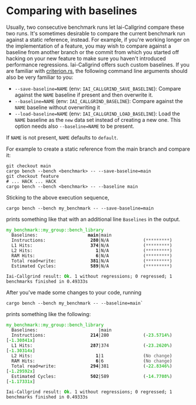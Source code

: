 <!-- markdownlint-disable MD041 MD033 -->
# Comparing with baselines

Usually, two consecutive benchmark runs let Iai-Callgrind compare these two
runs. It's sometimes desirable to compare the current benchmark run against a
static reference, instead. For example, if you're working longer on the
implementation of a feature, you may wish to compare against a baseline from
another branch or the commit from which you started off hacking on your new
feature to make sure you haven't introduced performance regressions.
Iai-Callgrind offers such custom baselines. If you are familiar with
[criterion.rs](https://bheisler.github.io/criterion.rs/book/user_guide/command_line_options.html#baselines),
the following command line arguments should also be very familiar to you:

- `--save-baseline=NAME` (env: `IAI_CALLGRIND_SAVE_BASELINE`): Compare against
  the `NAME` baseline if present and then overwrite it.
- `--baseline=NAME` (env: `IAI_CALLGRIND_BASELINE`): Compare against the `NAME`
  baseline without overwriting it
- `--load-baseline=NAME` (env: `IAI_CALLGRIND_LOAD_BASELINE`): Load the `NAME`
  baseline as the `new` data set instead of creating a new one. This option
  needs also `--baseline=NAME` to be present.

If `NAME` is not present, `NAME` defaults to `default`.

For example to create a static reference from the main branch and compare it:

```shell
git checkout main
cargo bench --bench <benchmark> -- --save-baseline=main
git checkout feature
# ... HACK ... HACK
cargo bench --bench <benchmark> -- --baseline main
```

Sticking to the above execution sequence,

```shell
cargo bench --bench my_benchmark -- --save-baseline=main
```

prints something like that with an additional line `Baselines` in the output.

<pre><code class="hljs"><span style="color:#0A0">my_benchmark::my_group::bench_library</span>
  Baselines:        <b>           main</b>|main
  Instructions:     <b>            280</b>|N/A             (<span style="color:#555">*********</span>)
  L1 Hits:          <b>            374</b>|N/A             (<span style="color:#555">*********</span>)
  L2 Hits:          <b>              1</b>|N/A             (<span style="color:#555">*********</span>)
  RAM Hits:         <b>              6</b>|N/A             (<span style="color:#555">*********</span>)
  Total read+write: <b>            381</b>|N/A             (<span style="color:#555">*********</span>)
  Estimated Cycles: <b>            589</b>|N/A             (<span style="color:#555">*********</span>)

Iai-Callgrind result: <b><span style="color:#0A0">Ok</span></b>. 1 without regressions; 0 regressed; 1 benchmarks finished in 0.49333s</code></pre>

After you've made some changes to your code, running

```shell
cargo bench --bench my_benchmark -- --baseline=main`
```

prints something like the following:

<pre><code class="hljs"><span style="color:#0A0">my_benchmark::my_group::bench_library</span>
  Baselines:                       |main
  Instructions:     <b>            214</b>|280             (<b><span style="color:#42c142">-23.5714%</span></b>) [<b><span style="color:#42c142">-1.30841x</span></b>]
  L1 Hits:          <b>            287</b>|374             (<b><span style="color:#42c142">-23.2620%</span></b>) [<b><span style="color:#42c142">-1.30314x</span></b>]
  L2 Hits:          <b>              1</b>|1               (<span style="color:#555">No change</span>)
  RAM Hits:         <b>              6</b>|6               (<span style="color:#555">No change</span>)
  Total read+write: <b>            294</b>|381             (<b><span style="color:#42c142">-22.8346%</span></b>) [<b><span style="color:#42c142">-1.29592x</span></b>]
  Estimated Cycles: <b>            502</b>|589             (<b><span style="color:#42c142">-14.7708%</span></b>) [<b><span style="color:#42c142">-1.17331x</span></b>]

Iai-Callgrind result: <b><span style="color:#0A0">Ok</span></b>. 1 without regressions; 0 regressed; 1 benchmarks finished in 0.49333s</code></pre>
